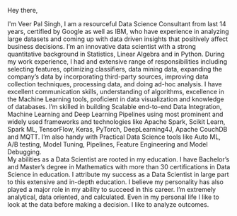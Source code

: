 Hey there,

I'm Veer Pal Singh, I am a resourceful Data Science Consultant from last 14 years, certified by Google as well as IBM, who have experience in analyzing large datasets and coming up with data driven insights that positively affect business decisions.  I’m an innovative data scientist with a strong quantitative background in Statistics, Linear Algebra and in Python. 
During my work experience, I had and extensive range of responsibilities including selecting features, optimizing classifiers, data mining data, expanding the company’s data by incorporating third-party sources, improving data collection techniques, processing data, and doing ad-hoc analysis. I have excellent communication skills, understanding of algorithms, excellence in the Machine Learning tools, proficient in data visualization and knowledge of databases. I’m skilled in building Scalable end-to-end Data Integration, Machine Learning and Deep Learning Pipelines using most prominent and widely used frameworks and technologies like Apache Spark, Scikit Learn, Spark ML, TensorFlow, Keras, PyTorch, DeepLearning4J, Apache CouchDB and MQTT. I’m also handy with Practical Data Science tools like Auto ML, A/B testing, Model Tuning, Pipelines, Feature Engineering and Model Debugging.   
My abilities as a Data Scientist are rooted in my education. I have Bachelor’s and Master’s degree in Mathematics with more than 30 certifications in Data Science in education. I attribute my success as a Data Scientist in large part to this extensive and in-depth education. I believe my personality has also played a major role in my ability to succeed in this career. I’m extremely analytical, data oriented, and calculated. Even in my personal life I like to look at the data before making a decision. I like to analyze outcomes. 
